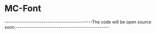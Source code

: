 # MC-Font
  ---------------------------------------------The code will be open source soon.------------------------------------------------

